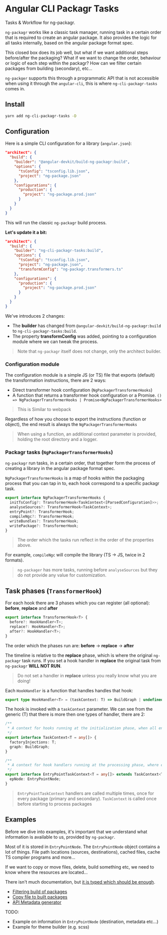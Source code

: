 # Angular CLI Packagr Tasks

Tasks & Workflow for ng-packagr.

`ng-packagr` works like a classic task manager, running task in a certain order that is required to create an angular package.
It also provides the logic for all tasks internally, based on the angular package format spec.

This closed box does its job well, but what if we want additional steps before/after the packaging? What if we want to change the order, behaviour or logic of each
step within the packagr? How can we filter certain packages from building (secondary), etc...

`ng-packger` supports this through a programmatic API that is not accessible when using it through the `angular-cli`, this is where `ng-cli-packagr-tasks` comes in.

## Install

```bash
yarn add ng-cli-packagr-tasks -D
```

## Configuration

Here is a simple CLI configuration for a library (`angular.json`):

```json
"architect": {
  "build": {
    "builder": "@angular-devkit/build-ng-packagr:build",
    "options": {
      "tsConfig": "tsconfig.lib.json",
      "project": "ng-package.json"
    },
    "configurations": {
      "production": {
        "project": "ng-package.prod.json"
      }
    }
  }
}
```

This will run the classic `ng-packagr` build process.

**Let's update it a bit:**

```json
"architect": {
  "build": {
    "builder": "ng-cli-packagr-tasks:build",
    "options": {
      "tsConfig": "tsconfig.lib.json",
      "project": "ng-package.json",
      "transformConfig": "ng-packagr.transformers.ts"
    },
    "configurations": {
      "production": {
        "project": "ng-package.prod.json"
      }
    }
  }
}
```

We've introduces 2 changes:

- The **builder** has changed from `@angular-devkit/build-ng-packagr:build` to `ng-cli-packagr-tasks:build`.
- The property **transformConfig** was added, pointing to a configuration module where we can tweak the process.

> Note that `ng-packagr` itself does not change, only the architect builder.

### Configuration module

The configuration module is a simple JS (or TS) file that exports (default) the transformation instructions, there are 2 ways:

- Direct transformer hook configuration (`NgPackagerTransformerHooks`)
- A function that returns a transformer hook configuration or a Promise. `() => NgPackagerTransformerHooks | Promise<NgPackagerTransformerHooks>`

> This is Similar to webpack

Regardless of how you choose to export the instructions (function or object), the end result is always the `NgPackagerTransformerHooks`

> When using a function, an additional context parameter is provided, holding the root directory and a logger.

### Packagr tasks (`NgPackagerTransformerHooks`)

`ng-packagr` run tasks, in a certain order, that together form the process of creating a library in the angular package format spec.

`NgPackagerTransformerHooks` is a map of hooks within the packaging process that you can tap in to, each hook correspond to a specific packagr task.

```ts
export interface NgPackagerTransformerHooks {
  initTsConfig?: TransformerHook<TaskContext<[ParsedConfiguration]>>;
  analyseSources?: TransformerHook<TaskContext>;
  entryPoint?: TransformerHook;
  compileNgc?: TransformerHook;
  writeBundles?: TransformerHook;
  writePackage?: TransformerHook;
}
```

> The order which the tasks run reflect in the order of the properties above.

For example, `compileNgc` will compile the library (TS -> JS, twice in 2 formats).

> `ng-packager` has more tasks, running before `analyseSources` but they do not provide any value for customization.

## Task phases (`TransformerHook`)

For each hook there are 3 phases which you can register (all optional): **before**, **replace** and **after**

```ts
export interface TransformerHook<T> {
  before?: HookHandler<T>;
  replace?: HookHandler<T>;
  after?: HookHandler<T>;
}
```

The order which the phases run are: **before** -> **replace** -> **after**

The timeline is relative to the **replace** phase, which is where the original `ng-packagr` task runs.
If you set a hook handler in **replace** the original task from `ng-packagr` **WILL NOT RUN**.

> Do not set a handler in **replace** unless you really know what you are doing!

Each `HookHandler` is a function that handles handles that hook:

```ts
export type HookHandler<T> = (taskContext: T) => BuildGraph | undefined | Promise<BuildGraph | undefined>;
```

The hook is invoked with a `taskContext` parameter.
We can see from the generic (T) that there is more then one types of handler, there are 2:

```ts
/**
 * A context for hooks running at the initialization phase, when all entry points are discovered and all initial values are loaded.
 */
export interface TaskContext<T = any[]> {
  factoryInjections: T;
  graph: BuildGraph;
}

/**
 * A context for hook handlers running at the processing phase, where each entry point is being processed in a sequence, one after the other.
 */
export interface EntryPointTaskContext<T = any[]> extends TaskContext<T> {
  epNode: EntryPointNode;
}
```

> `EntryPointTaskContext` handlers are called multiple times, once for every package (primary and secondary). `TaskContext` is called once before starting to process packages

## Examples

Before we dive into examples, it's important that we understand what information is available to us, provided by `ng-packagr`.

Most of it is stored in `EntryPointNode`. The `EntryPointNode` object contains a lot of things. File path locations (sources, destinations), cached files, cache TS compiler programs and more...

If we want to copy or move files, delete, build something etc, we need to know where the resources are located...

There isn't much documentation, but [it is typed which should be enough](https://github.com/ng-packagr/ng-packagr/blob/master/src/lib/ng-v5/nodes.ts).

- [Filtering build of packages](/examples/filter-packages.ts)
- [Copy file to built packages](/examples/copy-files.ts)
- [API Metadata generator](/examples/api-generator.ts)

TODO:
- Example on information in `EntryPointNode` (destination, metadata etc...)
- Example for theme builder (e.g. scss)
